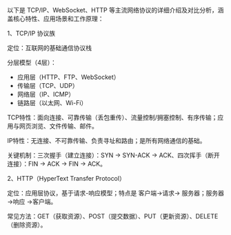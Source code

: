 以下是 TCP/IP、WebSocket、HTTP 等主流网络协议的详细介绍及对比分析，涵盖核心特性、应用场景和工作原理：

1、TCP/IP 协议族

定位：互联网的基础通信协议栈

分层模型（4层）：
- 应用层（HTTP、FTP、WebSocket）
- 传输层（TCP、UDP）
- 网络层（IP、ICMP）
- 链路层（以太网、Wi-Fi）

TCP特性：面向连接、可靠传输（丢包重传）、流量控制/拥塞控制、有序传输；应用与网页浏览、文件传输、邮件。

IP特性：无连接、不可靠传输、负责寻址和路由；是所有网络通信的基础。

关键机制：三次握手（建立连接）：SYN → SYN-ACK → ACK、四次挥手（断开连接）：FIN → ACK → FIN → ACK。

2、HTTP（HyperText Transfer Protocol）

定位：应用层协议，基于请求-响应模型；特点是 客户端->请求-> 服务器；服务器 ->响应 ->客户端。

常见方法：GET（获取资源）、POST（提交数据）、PUT（更新资源）、DELETE（删除资源）。
